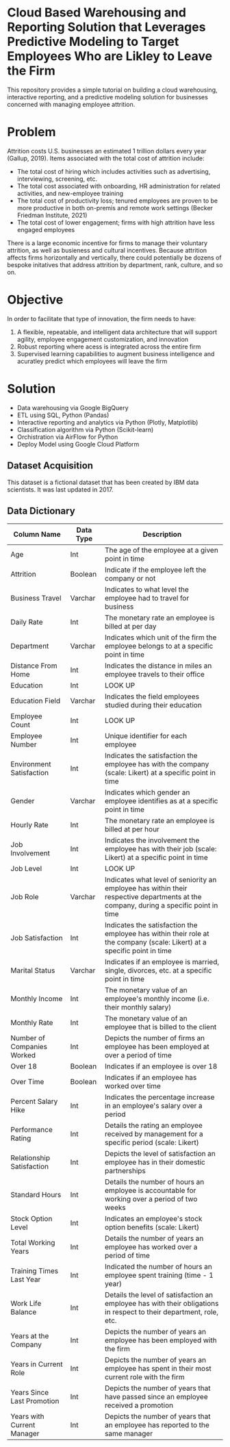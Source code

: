 # Cloud Based Warehousing and Reporting Solution that Leverages Predictive Modeling to Target Employees Who are Likley to Leave the Firm
This repository provides a simple tutorial on building a cloud warehousing, interactive reporting, and a predictive modeling solution for businesses concerned with managing employee attrition. 

# Problem
Attrition costs U.S. businesses an estimated 1 trillion dollars every year (Gallup, 2019). Items associated with the total cost of attrition include:
* The total cost of hiring which includes activities such as advertising, interviewing, screening, etc.
* The total cost associated with onboarding, HR administration for related activities, and new-employee training
* The total cost of productivity loss; tenured employees are proven to be more productive in both on-premis and remote work settings (Becker Friedman Institute, 2021)
* The total cost of lower engagement; firms with high attrition have less engaged employees

There is a large economic incentive for firms to manage their voluntary attrition, as well as busieness and cultural incentives. Because attrition affects firms horizontally and vertically, there could potentially be dozens of bespoke initatives that address attrition by department, rank, culture, and so on. 

# Objective
In order to facilitate that type of innovation, the firm needs to have:
1. A flexible, repeatable, and intelligent data architecture that will support agility, employee engagement customization, and innovation
2. Robust reporting where acess is integrated across the entire firm
3. Supervised learning capabilities to augment business intelligence and acuratley predict which employees will leave the firm

# Solution
* Data warehousing via Google BigQuery
* ETL using SQL, Python (Pandas)
* Interactive reporting and analytics via Python (Plotly, Matplotlib)
* Classification algorithm via Python (Scikit-learn)
* Orchistration via AirFlow for Python
* Deploy Model using Google Cloud Platform

## Dataset Acquisition
This dataset is a fictional dataset that has been created by IBM data scientists. It was last updated in 2017.

## Data Dictionary
|Column Name	|Data Type	|Description |
|-----------| ----------|--------------|
|Age|Int|The age of the employee at a given point in time|
|Attrition|	Boolean|Indicate if the employee left the company or not|
|Business Travel|	Varchar	|Indicates to what level the employee had to travel for business|
|Daily Rate|	Int	|The monetary rate an employee is billed at per day|
|Department	|Varchar	|Indicates which unit of the firm the employee belongs to at a specific point in time|
|Distance From Home|	Int	|Indicates the distance in miles an employee travels to their office|
|Education	|Int	|LOOK UP|
|Education Field	|Varchar	|Indicates the field employees studied during their education
|Employee Count	|Int	|LOOK UP|
|Employee Number|	Int	|Unique identifier for each employee|
|Environment Satisfaction|Int|Indicates the satisfaction the employee has with the company (scale: Likert) at a specific point in time|
|Gender|Varchar	|Indicates which gender an employee identifies as at a specific point in time|
|Hourly Rate|Int|The monetary rate an employee is billed at per hour|
|Job Involvement|Int|Indicates the involvement the employee has with their job (scale: Likert) at a specific point in time|
|Job Level|Int|LOOK UP|
|Job Role|Varchar|Indicates what level of seniority an employee has within their respective departments at the company, during a specific point in time|
|Job Satisfaction|Int|Indicates the satisfaction the employee has within their role at the company (scale: Likert) at a specific point in time|
|Marital Status|Varchar|Indicates if an employee is married, single, divorces, etc. at a specific point in time| 
|Monthly Income|Int|The monetary value of an employee's monthly income (i.e. their monthly salary)|
|Monthly Rate|Int|The monetary value of an employee that is billed to the client|
|Number of Companies Worked|Int|Depicts the number of firms an employee has been employed at over a period of time|
|Over 18|Boolean|Indicates if an employee is over 18|
|Over Time|Boolean|Indicates if an employee has worked over time|
|Percent Salary Hike|	Int	|Indicates the percentage increase in an employee's salary over a period|
|Performance Rating	|Int	|Details the rating an employee received by management for a specific period (scale: Likert)|
|Relationship Satisfaction|	Int|	Depicts the level of satisfaction an employee has in their domestic partnerships|
|Standard Hours |Int	|Details the number of hours an employee is accountable for working over a period of two weeks|
|Stock Option Level|Int|Indicates an employee's stock option benefits (scale: Likert)|
|Total Working Years|Int|Details the number of years an employee has worked over a period of time|
|Training Times Last Year|	Int	|Indicated the number of hours an employee spent training (time - 1 year)|
|Work Life Balance|Int|Details the level of satisfaction an employee has with their obligations in respect to their department, role, etc.| 
|Years at the Company|	Int|	Depicts the number of years an employee has been employed with the firm|
|Years in Current Role|Int|Depicts the number of years an employee has spent in their most current role with the firm|
|Years Since Last Promotion|Int|Depicts the number of years that have passed since an employee received a promotion|
|Years with Current Manager|Int|Depicts the number of years that an employee has reported to the same manager|
